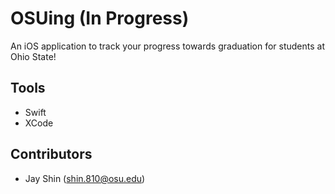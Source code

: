 # OSUing (In Progress)
An iOS application to track your progress towards graduation for students at Ohio State!

## Tools
- Swift
- XCode

## Contributors
- Jay Shin (shin.810@osu.edu)

